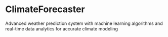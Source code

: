 # ClimateForecaster
Advanced weather prediction system with machine learning algorithms and real-time data analytics for accurate climate modeling
